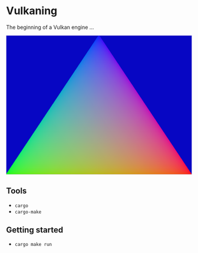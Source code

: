 # Vulkaning

The beginning of a Vulkan engine ...

![triangle.png](triangle.png)

## Tools

- `cargo`
- `cargo-make`

## Getting started

- `cargo make run`